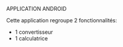 APPLICATION ANDROID

Cette application regroupe 2 fonctionnalités: 
- 1 convertisseur
- 1 calculatrice

